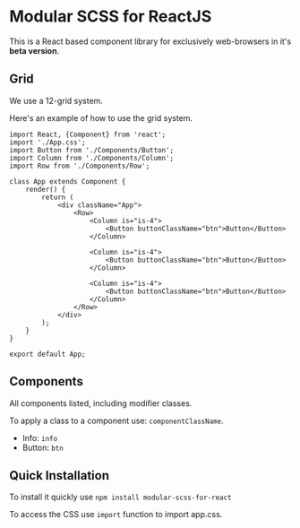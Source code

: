 # Modular SCSS for ReactJS

This is a React based component library for exclusively web-browsers in it's **beta version**.

## Grid

We use a 12-grid system.

Here's an example of how to use the grid system.

```react
import React, {Component} from 'react';
import './App.css';
import Button from './Components/Button';
import Column from './Components/Column';
import Row from './Components/Row';

class App extends Component {
    render() {
        return (
            <div className="App">
                <Row>
                    <Column is="is-4">
                        <Button buttonClassName="btn">Button</Button>
                    </Column>

                    <Column is="is-4">
                        <Button buttonClassName="btn">Button</Button>
                    </Column>

                    <Column is="is-4">
                        <Button buttonClassName="btn">Button</Button>
                    </Column>
                </Row>
            </div>
        );
    }
}

export default App;

```

## Components

All components listed, including modifier classes.

To apply a class to a component use: `componentClassName`.

* Info: `info`
* Button: `btn`

## Quick Installation

To install it quickly use `npm install modular-scss-for-react`

To access the CSS use `import` function to import app.css.